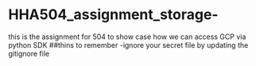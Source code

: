 # HHA504_assignment_storage-
this is the assignment for 504 to show case how we can access GCP via python SDK
##thins to remember
-ignore your secret file by updating the gitignore file